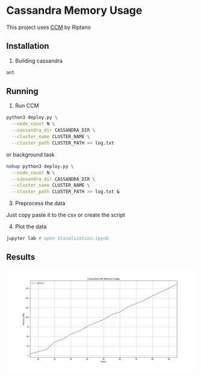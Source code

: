 # Cassandra Memory Usage

This project uses [CCM](https://github.com/riptano/ccm) by Riptano

## Installation

1. Building cassandra

```bash
ant
```

## Running

1. Run CCM

```bash
python3 deploy.py \
  --node_count N \
  --cassandra_dir CASSANDRA_DIR \
  --cluster_name CLUSTER_NAME \
  --cluster_path CLUSTER_PATH >> log.txt
```

or background task

```bash
nohup python3 deploy.py \
  --node_count N \
  --cassandra_dir CASSANDRA_DIR \
  --cluster_name CLUSTER_NAME \
  --cluster_path CLUSTER_PATH >> log.txt &
```

3. Preprocess the data

Just copy paste it to the csv or create the script

4. Plot the data

```bash
jupyter lab # open Visualization.ipynb
```

## Results

![cassandra-mem-usage](plot2.png)
